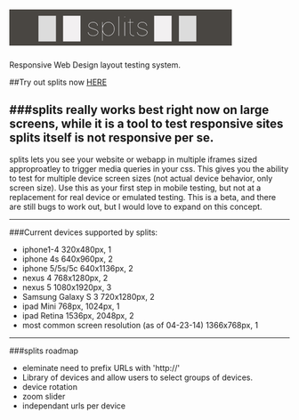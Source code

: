 ![alt tag](./img/logo-darkbg.png)
========

Responsive Web Design layout testing system. 

##Try out splits now [HERE](https://rawgit.com/AlexBezuska/splits/master/index.html)


###splits really works best right now on large screens, while it is a tool to test responsive sites splits itself is not responsive per se.
---
splits lets you see your website or webapp in multiple iframes sized approproatley to trigger media queries in your css. This gives you the ability to test for multiple device screen sizes (not actual device behavior, only screen size). Use this as your first step in mobile testing, but not at a replacement for real device or emulated testing. This is a beta, and there are still bugs to work out, but I would love to expand on this concept.


---

###Current devices supported by splits:
* iphone1-4 320x480px, 1 
* iphone 4s 640x960px, 2 
* iphone 5/5s/5c 640x1136px, 2 
* nexus 4 768x1280px, 2 
* nexus 5 1080x1920px, 3
* Samsung Galaxy S 3 720x1280px, 2
* ipad Mini 768px, 1024px, 1 
* ipad Retina 1536px, 2048px, 2
* most common screen resolution (as of 04-23-14) 1366x768px, 1

---

###splits roadmap

*  eleminate need to prefix URLs with 'http://'
*  Library of devices and allow users to select groups of devices.
*  device rotation
*  zoom slider
*  independant urls per device